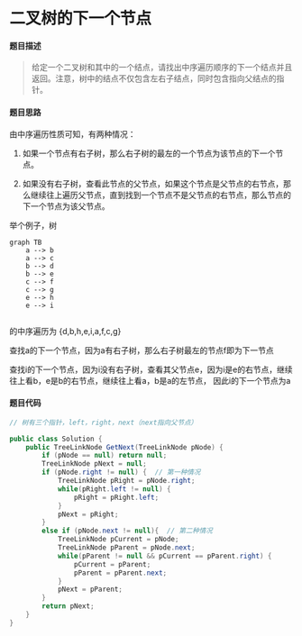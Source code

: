 # 二叉树的下一个节点

#### **题目描述**

> 给定一个二叉树和其中的一个结点，请找出中序遍历顺序的下一个结点并且返回。注意，树中的结点不仅包含左右子结点，同时包含指向父结点的指针。

#### **题目思路**

由中序遍历性质可知，有两种情况：

1. 如果一个节点有右子树，那么右子树的最左的一个节点为该节点的下一个节点。

2. 如果没有右子树，查看此节点的父节点，如果这个节点是父节点的右节点，那么继续往上遍历父节点，直到找到一个节点不是父节点的右节点，那么节点的下一个节点为该父节点。



举个例子，树 

```mermaid
graph TB
	a --> b
	a --> c 
	b --> d
	b --> e
	c --> f
	c --> g
	e --> h
	e --> i
	
```



的中序遍历为 {d,b,h,e,i,a,f,c,g}

查找a的下一个节点，因为a有右子树，那么右子树最左的节点f即为下一节点

查找i的下一个节点，因为i没有右子树，查看其父节点e，因为i是e的右节点，继续往上看b，e是b的右节点，继续往上看a，b是a的左节点， 因此i的下一个节点为a

#### 题目代码

```java
// 树有三个指针，left，right，next（next指向父节点）

public class Solution {
    public TreeLinkNode GetNext(TreeLinkNode pNode) {
        if (pNode == null) return null;
        TreeLinkNode pNext = null;
        if (pNode.right != null) {  // 第一种情况
            TreeLinkNode pRight = pNode.right;
            while(pRight.left != null) {
                pRight = pRight.left;
            }
            pNext = pRight;
        }
        else if (pNode.next != null){  // 第二种情况
            TreeLinkNode pCurrent = pNode;
            TreeLinkNode pParent = pNode.next;
            while(pParent != null && pCurrent == pParent.right) {
                pCurrent = pParent;
                pParent = pParent.next;
            }
            pNext = pParent;
        }
        return pNext;
    }
}
```


